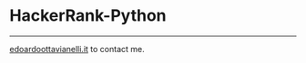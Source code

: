 # HackerRank-Python

------
[edoardoottavianelli.it](https://www.edoardoottavianelli.it/) to contact me.
